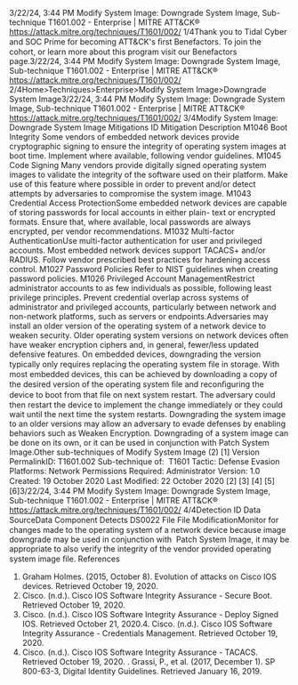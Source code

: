 3/22/24, 3:44 PM Modify System Image: Downgrade System Image, Sub-technique T1601.002 - Enterprise | MITRE ATT&CK®
https://attack.mitre.org/techniques/T1601/002/ 1/4Thank you to Tidal Cyber and SOC Prime for becoming ATT&CK's ﬁrst Benefactors. To join the cohort, or learn more about this program visit our
Benefactors page.3/22/24, 3:44 PM Modify System Image: Downgrade System Image, Sub-technique T1601.002 - Enterprise | MITRE ATT&CK®
https://attack.mitre.org/techniques/T1601/002/ 2/4Home>Techniques>Enterprise>Modify System Image>Downgrade System Image3/22/24, 3:44 PM Modify System Image: Downgrade System Image, Sub-technique T1601.002 - Enterprise | MITRE ATT&CK®
https://attack.mitre.org/techniques/T1601/002/ 3/4Modify System Image: Downgrade System Image
Mitigations
ID Mitigation Description
M1046 Boot Integrity Some vendors of embedded network devices provide cryptographic signing to ensure the integrity of
operating system images at boot time. Implement where available, following vendor guidelines. 
M1045 Code Signing Many vendors provide digitally signed operating system images to validate the integrity of the
software used on their platform. Make use of this feature where possible in order to prevent and/or
detect attempts by adversaries to compromise the system image. 
M1043 Credential Access
ProtectionSome embedded network devices are capable of storing passwords for local accounts in either plain-
text or encrypted formats. Ensure that, where available, local passwords are always encrypted, per
vendor recommendations. 
M1032 Multi-factor
AuthenticationUse multi-factor authentication for user and privileged accounts. Most embedded network devices
support TACACS+ and/or RADIUS. Follow vendor prescribed best practices for hardening access
control.
M1027 Password Policies Refer to NIST guidelines when creating password policies. 
M1026 Privileged Account
ManagementRestrict administrator accounts to as few individuals as possible, following least privilege principles.
Prevent credential overlap across systems of administrator and privileged accounts, particularly
between network and non-network platforms, such as servers or endpoints.Adversaries may install an older version of the operating system of a network device to weaken security. Older operating system versions on
network devices often have weaker encryption ciphers and, in general, fewer/less updated defensive features. 
On embedded devices, downgrading the version typically only requires replacing the operating system ﬁle in storage. With most embedded
devices, this can be achieved by downloading a copy of the desired version of the operating system ﬁle and reconﬁguring the device to boot
from that ﬁle on next system restart. The adversary could then restart the device to implement the change immediately or they could wait
until the next time the system restarts.
Downgrading the system image to an older versions may allow an adversary to evade defenses by enabling behaviors such as Weaken
Encryption. Downgrading of a system image can be done on its own, or it can be used in conjunction with Patch System Image.Other sub-techniques of Modify System Image (2)
[1]
Version PermalinkID: T1601.002
Sub-technique of:  T1601
 
Tactic: Defense Evasion
 
Platforms: Network
 
Permissions Required: Administrator
Version: 1.0
Created: 19 October 2020
Last Modiﬁed: 22 October 2020
[2]
[3]
[4]
[5]
[6]3/22/24, 3:44 PM Modify System Image: Downgrade System Image, Sub-technique T1601.002 - Enterprise | MITRE ATT&CK®
https://attack.mitre.org/techniques/T1601/002/ 4/4Detection
ID Data SourceData Component Detects
DS0022 File File
ModiﬁcationMonitor for changes made to the operating system of a network device because image
downgrade may be used in conjunction with  Patch System Image, it may be appropriate to
also verify the integrity of the vendor provided operating system image ﬁle.
References
1. Graham Holmes. (2015, October 8). Evolution of attacks on
Cisco IOS devices. Retrieved October 19, 2020.
2. Cisco. (n.d.). Cisco IOS Software Integrity Assurance - Secure
Boot. Retrieved October 19, 2020.
3. Cisco. (n.d.). Cisco IOS Software Integrity Assurance - Deploy
Signed IOS. Retrieved October 21, 2020.4. Cisco. (n.d.). Cisco IOS Software Integrity Assurance -
Credentials Management. Retrieved October 19, 2020.
5. Cisco. (n.d.). Cisco IOS Software Integrity Assurance -
TACACS. Retrieved October 19, 2020.
 . Grassi, P., et al. (2017, December 1). SP 800-63-3, Digital
Identity Guidelines. Retrieved January 16, 2019.